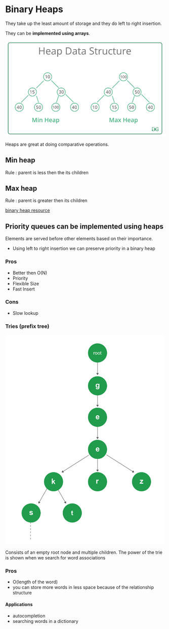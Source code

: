 # Binary Heaps

They take up the least amount of storage and they do left to right insertion.

They can be **implemented using arrays**.

![max heap](.\heaps.png)

Heaps are great at doing comparative operations.

## Min heap

Rule : parent is less then the its children

## Max heap

Rule : parent is greater then its children

[binary heap resource](https://visualgo.net/en/heap)

## Priority queues can be implemented using heaps

Elements are served before other elements based on their importance.

- Using left to right insertion we can preserve priority in a binary heap

### Pros

- Better then O(N)
- Priority
- Flexible Size
- Fast Insert

### Cons

- Slow lookup

### Tries (prefix tree)

![Trie example](.\Trie.png)

Consists of an empty root node and multiple children.
The power of the trie is shown when we search for word associations

### Pros

- O(length of the word)
- you can store more words in less space because of the relationship structure

#### Applications

- autocompletion
- searching words in a dictionary
